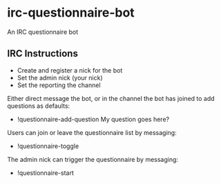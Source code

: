 # irc-questionnaire-bot
An IRC questionnaire bot

## IRC Instructions

- Create and register a nick for the bot
- Set the admin nick (your nick)
- Set the reporting the channel

Either direct message the bot, or in the channel the bot has joined to add questions as defaults:
- !questionnaire-add-question My question goes here?

Users can join or leave the questionnaire list by messaging:
- !questionnaire-toggle

The admin nick can trigger the questionnaire by messaging:
- !questionnaire-start
